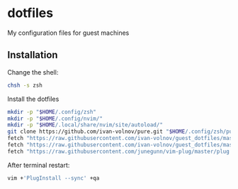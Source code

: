 # dotfiles

My configuration files for guest machines

## Installation

Change the shell:

```bash
chsh -s zsh
```

Install the dotfiles

```bash
mkdir -p "$HOME/.config/zsh"
mkdir -p "$HOME/.config/nvim/"
mkdir -p "$HOME/.local/share/nvim/site/autoload/"
git clone https://github.com/ivan-volnov/pure.git "$HOME/.config/zsh/pure"
fetch "https://raw.githubusercontent.com/ivan-volnov/guest_dotfiles/master/zshrc" -o "$HOME/.zshrc"
fetch "https://raw.githubusercontent.com/ivan-volnov/guest_dotfiles/master/init.vim" -o "$HOME/.config/nvim/init.vim"
fetch "https://raw.githubusercontent.com/junegunn/vim-plug/master/plug.vim" -o "$HOME/.local/share/nvim/site/autoload/plug.vim"
```

After terminal restart:

```bash
vim +'PlugInstall --sync' +qa
```
